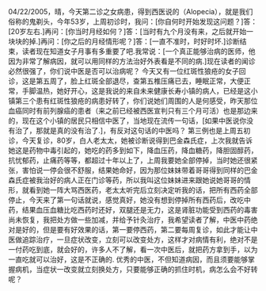 04/22/2005，晴，今天第二诊之女病患，得到西医说的（Alopecia），就是我们俗称的鬼剃头，今年53岁，上周初诊时，我问：[你自何时开始发现这问题？]答：[20岁左右.]再问：[你当时月经如何？]答：[当时有九个月没有来，之后就开始一块块的掉.]再问：[你之后的月经情形呢？]答：[一直不准时，时好时坏.]诊断结束，读者现在知道女子月事有多重要了吧.我常说：[一个真正能够治病的医师，他因为非常了解病因，就可以用同样的方法治好外表看是不同的病.]现在读者的闻诊必然很强了，你们说中医是否可以治病呢？
今天又有一位红斑性狼疮的女子回诊，这是第五周了，脸上红斑全部退尽，查第五椎压痛已去，睡眠正常，大便正常，手脚温热，她好开心，这是我说的来自未来健康长寿小镇的病人，已经是这小镇第三个患有红斑性狼疮的病患好转了，你们说她们周围的人是何感受，昨天那位血癌同时有前列腺癌的患者（来之前已经被西医宣判只有三个月可活）也是那边来的，现在这个小镇的居民只相信中医了，当地现在流传一句话，[如果中医说你没有治了，那就是真的没有治了.]，有反对这句话的中医吗？
第三例也是上周五初诊，今天复诊，80岁，白人老太太，她被诊断说得到巴金森氏症，上次我就告诉她这是药物中毒引起的，她吃的药多到如下，降血压药，降血糖药，降胆固醇药，抗忧郁药，止痛药等等，都超过十年以上了，上周我要她全部停掉，当时她还很紧张，害怕说一停会很不舒服，结果她命好，因为那位妹妹带着哥哥得到同样的巴金森氏症被我治好的病人正在门诊等药，所以我叫这位妹妹进来跟她说她哥哥的情形，就看到她一阵大骂西医药，老太太听完后立刻决定听我的话，把所有西药全部停止，今天来了第一句话就说，感觉真好，她没有想到停掉所有西药后，改吃中药，结果血压血糖比吃西药时还好，双腿还是无力，这是肾脏功能受到西药的毒害尚未恢复，我把处方做一些加减，并给予针灸治疗，我希望读者了解，中医中药绝对是好的，但是要有好效果的话，第一要停西药，第二要每周复诊，如此才能让中医做追踪治疗，一旦症状改变，立刻可以改变处方，这样才对病情有利，绝对不是一付药吃到底，就会好的，许多人不了解，看一次中医后，就把药方拿到手，以为一直吃就可以治好，这是不正确的.
优秀的中医，不但知道病因，而且须要能够掌握病机，当症状一改变就立刻换处方，只要能够正确的抓住时机，病怎么会不好转呢？